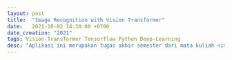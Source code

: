```yaml
---
layout: post
title:  "Image Recognition with Vision Transformer"
date:   2021-10-02 14:30:00 +0700
date_creation: "2021"
tags: Vision-Transformer Tensorflow Python Deep-Learning
desc: "Aplikasi ini merupakan tugas akhir semester dari mata kuliah <i>Data Mining</i> yang mengimplementasikan algoritma TF-IDF dengan dataset berbasis teks."
---
```

